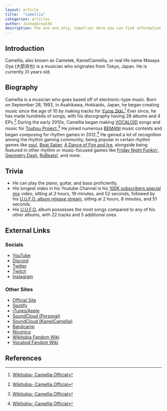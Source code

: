 ```yaml
---
layout: article
title:  "Camellia"
categories: articles
author: JoshuaGreatXD
description: The one and only, Camellia! Here you can find information about Camellia's backgrounds and accomplishments, and fun facts too!
---
```


## Introduction

Camellia, also known as Cametek, KamelCamellia, or real life name Masaya Oya (大箭将也) is a musician who originates from Tokyo, Japan. He is currently 31 years old.

## Biography

Camellia is a musician who goes based off of electronic-type music. Born on September 28, 1992, in Asahikawa, Hokkaido, Japan, he began creating music since the age of 10 by making tracks for [Yume 2kki.](https://yume.wiki/2kki/Yume_2kki_Wiki)[^1] Ever since, he has made hundreds of songs, with his discography having 28 albums and 4 EPs.[^2] During the early 2010s, Camellia began making [VOCALOID](https://en.wikipedia.org/wiki/Vocaloid) songs and music for [Touhou Project.](https://en.wikipedia.org/wiki/Touhou_Project)[^3] He joined numerous [BEMANI](https://en.wikipedia.org/wiki/Bemani) music contests and began composing for rhythm games in 2012.[^4] He gained a lot of recognition among the rhythm gaming community, being popular in certain rhythm games like [osu!](https://osu.ppy.sh/home), [Beat Saber](https://beatsaber.com/), [A Dance of Fire and Ice](https://store.steampowered.com/app/977950/A_Dance_of_Fire_and_Ice), alongside being featured in other rhythm or music-focused games like [Friday Night Funkin'](https://friday-nightfunkin.io/), [Geometry Dash](https://store.steampowered.com/app/322170/Geometry_Dash), [RoBeats!](https://robeats.fandom.com/wiki/Robeats_Wiki), and more.

## Trivia

* He can play the piano, guitar, and bass proficiently.
* His longest video in his Youtube Channel is his [100K subscribers special mix](https://youtu.be/RhrJ9-mir64?si=pOwFieqLnF1aWcxX) video, sitting at 2 hours, 19 minutes, and 52 seconds, followed by his [U.U.F.O. album release stream](https://youtu.be/uAIlcHPn5Qc?si=8S5RwiDbQ1ijcDY2), sitting at 2 hours, 8 minutes, and 51 seconds.
* His [U.U.F.O.](https://camellia.fandom.com/wiki/U.U.F.O.) album possesses the most songs compared to any of his other albums, with 22 tracks and 5 additional ones.

## External Links

### Socials

* [YouTube](https://www.youtube.com/@Cametek.CamelliaOfficial)
* [Discord](https://discord.gg/camellia)
* [Twitter](https://twitter.com/cametek)
* [Twitch](https://twitch.tv/cametek)
* [Instagram](https://instagram.com/cametek_)

### Other Sites

* [Official Site](https://cametek.jp/)
* [Spotify](https://open.spotify.com/artist/4bwIf0yXJf0F9AmOl2J78M)
* [iTunes/Apple](https://music.apple.com/jp/artist/%E3%81%8B%E3%82%81%E3%82%8A%E3%81%82/566485174)
* [SoundCloud (Personal)](https://soundcloud.com/cametek)
* [SoundCloud (KamelCamellia)](https://soundcloud.com/kamelcamellia)
* [Bandcamp](https://cametek.bandcamp.com/)
* [Niconico](https://nicovideo.jp/mylist/16888369)
* [Wikitubia Fandom Wiki](#)<!-- https://youtube.fandom.com/wiki/Camellia_Official -->
* [Vocaloid Fandom Wiki](#)<!--https://vocaloid.fandom.com/wiki/Camellia -->

## References

[^1]: [Wikitubia- Camellia Official](#)<!-- (https://youtube.fandom.com/wiki/Camellia_Official#Life) -->
[^2]: [Wikitubia- Camellia Official](#)<!--(https://youtube.fandom.com/wiki/Camellia_Official) -->
[^3]: [Wikitubia- Camellia Official](#)<!--(https://youtube.fandom.com/wiki/Camellia_Official) -->
[^4]: [Wikitubia- Camellia Official](#)<!--(https://youtube.fandom.com/wiki/Camellia_Official)-->
